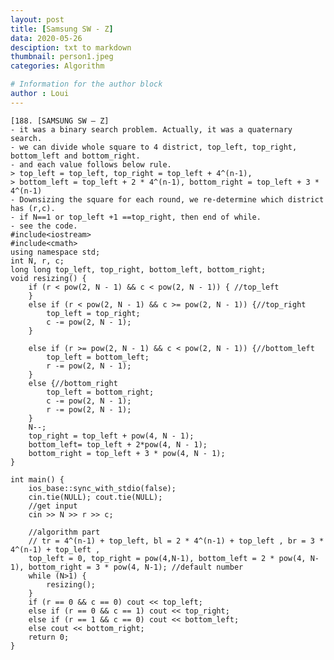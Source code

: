 ```yaml
---
layout: post
title: [Samsung SW - Z]
data: 2020-05-26
desciption: txt to markdown
thumbnail: person1.jpeg
categories: Algorithm

# Information for the author block
author : Loui
---
```


	﻿[188. [SAMSUNG SW – Z]
	- it was a binary search problem. Actually, it was a quaternary search.
	- we can divide whole square to 4 district, top_left, top_right, bottom_left and bottom_right.
	- and each value follows below rule.
	> top_left = top_left, top_right = top_left + 4^(n-1), 
	> bottom_left = top_left + 2 * 4^(n-1), bottom_right = top_left + 3 * 4^(n-1)
	- Downsizing the square for each round, we re-determine which district has (r,c).
	- if N==1 or top_left +1 ==top_right, then end of while.
	- see the code.
	#include<iostream>
	#include<cmath>
	using namespace std;
	int N, r, c;
	long long top_left, top_right, bottom_left, bottom_right;
	void resizing() {
		if (r < pow(2, N - 1) && c < pow(2, N - 1)) { //top_left
		}  
		else if (r < pow(2, N - 1) && c >= pow(2, N - 1)) {//top_right
			top_left = top_right;
			c -= pow(2, N - 1);
		}  
		
		else if (r >= pow(2, N - 1) && c < pow(2, N - 1)) {//bottom_left
			top_left = bottom_left;
			r -= pow(2, N - 1);
		}  
		else {//bottom_right
			top_left = bottom_right;
			c -= pow(2, N - 1);
			r -= pow(2, N - 1);
		}  
		N--;
		top_right = top_left + pow(4, N - 1);
		bottom_left= top_left + 2*pow(4, N - 1);
		bottom_right = top_left + 3 * pow(4, N - 1);
	}
	
	int main() {
		ios_base::sync_with_stdio(false);
		cin.tie(NULL); cout.tie(NULL);
		//get input
		cin >> N >> r >> c;
	
		//algorithm part
		// tr = 4^(n-1) + top_left, bl = 2 * 4^(n-1) + top_left , br = 3 * 4^(n-1) + top_left , 
		top_left = 0, top_right = pow(4,N-1), bottom_left = 2 * pow(4, N-1), bottom_right = 3 * pow(4, N-1); //default number
		while (N>1) {
			resizing();
		}
		if (r == 0 && c == 0) cout << top_left;
		else if (r == 0 && c == 1) cout << top_right;
		else if (r == 1 && c == 0) cout << bottom_left;
		else cout << bottom_right;
		return 0;
	}
	
